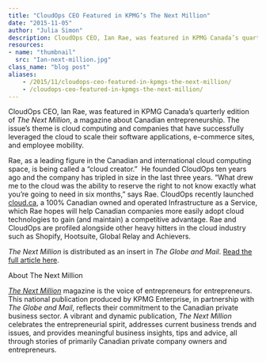 ```yaml
---
title: "CloudOps CEO Featured in KPMG’s The Next Million"
date: "2015-11-05"
author: "Julia Simon"
description: CloudOps CEO, Ian Rae, was featured in KPMG Canada’s quarterly edition of The Next Million, a magazine about Canadian entrepreneurship.
resources:
- name: "thumbnail"
  src: "Ian-next-million.jpg"
class_name: "blog post"
aliases:
    - /2015/11/cloudops-ceo-featured-in-kpmgs-the-next-million/
    - /cloudops-ceo-featured-in-kpmgs-the-next-million/
---
```


<p><span style="font-weight: 400;">CloudOps CEO, Ian Rae, was featured in KPMG Canada’s quarterly edition of </span><i><span style="font-weight: 400;">The Next Million</span></i><span style="font-weight: 400;">, a magazine about Canadian entrepreneurship. The issue’s theme is cloud computing and companies that have successfully leveraged the cloud to scale their software applications, e-commerce sites, and employee mobility. </span></p>

<p><span style="font-weight: 400;">Rae, as a leading figure in the Canadian and international cloud computing space, is being called a “cloud creator.” &nbsp;He founded CloudOps ten years ago and the company has tripled in size in the last three years. “What drew me to the cloud was the ability to reserve the right to not know exactly what you’re going to need in six months,” says Rae. CloudOps recently launched </span><a href="https://cloud.ca" target="_blank"><span style="font-weight: 400;">cloud.ca</span></a><span style="font-weight: 400;">, a 100% Canadian owned and operated Infrastructure as a Service, which Rae hopes will help Canadian companies more easily adopt cloud technologies to gain (and maintain) a competitive advantage. Rae and CloudOps are profiled alongside other heavy hitters in the cloud industry such as Shopify, Hootsuite, Global Relay and Achievers.</span></p>

<p><i><span style="font-weight: 400;">The Next Million</span></i><span style="font-weight: 400;"> is distributed as an insert in </span><i><span style="font-weight: 400;">The Globe and Mail</span></i><span style="font-weight: 400;">. </span><a href="http://www.thenextmillion.com/cloud-creator/" target="_blank"><span style="font-weight: 400;">Read the full article here</span></a><span style="font-weight: 400;">.</span></p>

<p><span style="font-weight: 400;">About The Next Million</span></p>

<p><a href="http://www.thenextmillion.com/" target="_blank"><i><span style="font-weight: 400;">The Next Million</span></i></a> <span style="font-weight: 400;">magazine is the voice of entrepreneurs for entrepreneurs. This national publication produced by KPMG Enterprise, in partnership with </span><i><span style="font-weight: 400;">The Globe and Mail</span></i><span style="font-weight: 400;">, reflects their commitment to the Canadian private business sector. A vibrant and dynamic publication, </span><i><span style="font-weight: 400;">The Next Million</span></i><span style="font-weight: 400;"> celebrates the entrepreneurial spirit, addresses current business trends and issues, and provides meaningful business insights, tips and advice, all through stories of primarily Canadian private company owners and entrepreneurs.</span></p>
